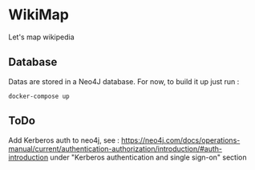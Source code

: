# WikiMap
Let's map wikipedia

## Database

Datas are stored in a Neo4J database. For now, to build it up just run :
```
docker-compose up
```

## ToDo

Add Kerberos auth to neo4j, see : https://neo4j.com/docs/operations-manual/current/authentication-authorization/introduction/#auth-introduction under "Kerberos authentication and single sign-on" section